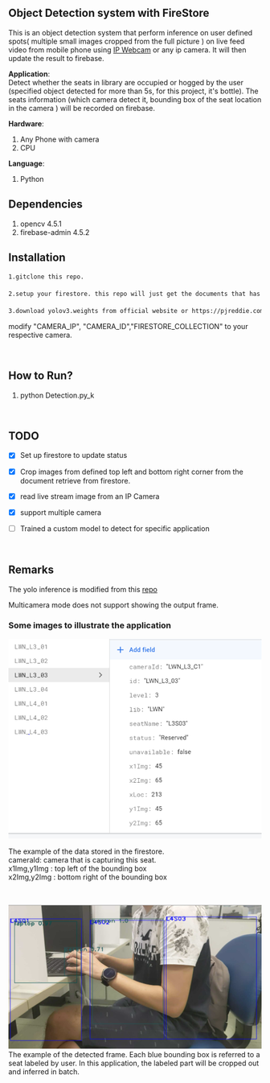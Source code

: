 ## Object Detection system with FireStore
This is an object detection system that perform inference on user defined spots( multiple small images cropped from the full picture ) on live feed video from mobile phone using [IP Webcam](https://play.google.com/store/apps/details?id=com.pas.webcam&hl=en_SG&gl=US) or any ip camera. It will then update the result to firebase.

**Application**:
\
Detect whether the seats in library are occupied or hogged by the user (specified object detected for more than 5s, for this project, it's bottle). The seats information (which camera detect it, bounding box of the seat location in the camera ) will be recorded on firebase.
&nbsp;

**Hardware**: 
1. Any Phone with camera
2. CPU

**Language**: 
1. Python
&nbsp;
## Dependencies
1. opencv 4.5.1
2. firebase-admin 4.5.2

## Installation
```bash
1.gitclone this repo.

2.setup your firestore. this repo will just get the documents that has the specified CAMERA_ID. Must include the key of document as id in each document.

3.download yolov3.weights from official website or https://pjreddie.com/media/files/yolov3-tiny.weights and put it inside this folder

```
modify "CAMERA_IP", "CAMERA_ID","FIRESTORE_COLLECTION" to your respective camera.

&nbsp;

## How to Run?
1. python Detection.py_k

&nbsp;

## TODO
- [X] Set up firestore to update status 
- [X] Crop images from defined top left and bottom right corner from the document retrieve from firestore. 
- [X] read live stream image from an IP Camera
- [X] support multiple camera
- [ ] Trained a custom model to detect for specific application


&nbsp;

## Remarks
The yolo inference is modified from this [repo](https://github.com/DhrumilParikh-github/ObjectDetection-without-GPU)


Multicamera mode does not support showing the output frame.
&nbsp;
### Some images to illustrate the application
![Data Stored in firebase](firestore.jpg)

The example of the data stored in the firestore. \
cameraId: camera that is capturing this seat. \
x1Img,y1Img : top left of the bounding box \
x2Img,y2Img : bottom right of the bounding box

&nbsp;

![Example of the result](detection.jpg)
The example of the detected frame. Each blue bounding box is referred to a seat labeled by user. In this application, the labeled part will be cropped out and inferred in batch. 

